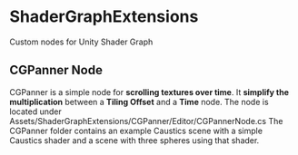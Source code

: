 # ShaderGraphExtensions
Custom nodes for Unity Shader Graph

## CGPanner Node
CGPanner is a simple node for **scrolling textures over time**. It **simplify the multiplication** between a **Tiling Offset** and a **Time** node.
The node is located under Assets/ShaderGraphExtensions/CGPanner/Editor/CGPannerNode.cs
The CGPanner folder contains an example Caustics scene with a simple Caustics shader and a scene with three spheres using that shader.
